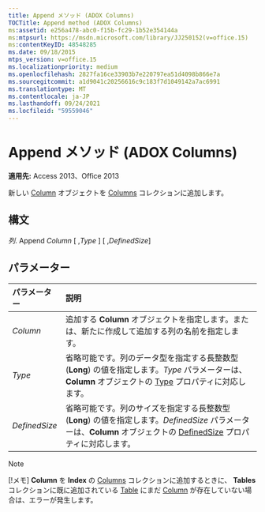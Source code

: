 ```yaml
---
title: Append メソッド (ADOX Columns)
TOCTitle: Append method (ADOX Columns)
ms:assetid: e256a478-abc0-f15b-fc29-1b52e354144a
ms:mtpsurl: https://msdn.microsoft.com/library/JJ250152(v=office.15)
ms:contentKeyID: 48548285
ms.date: 09/18/2015
mtps_version: v=office.15
ms.localizationpriority: medium
ms.openlocfilehash: 2827fa16ce33903b7e220797ea51d4098b866e7a
ms.sourcegitcommit: a1d9041c20256616c9c183f7d1049142a7ac6991
ms.translationtype: MT
ms.contentlocale: ja-JP
ms.lasthandoff: 09/24/2021
ms.locfileid: "59559046"
---
```

# <a name="append-method-adox-columns"></a>Append メソッド (ADOX Columns)

**適用先:** Access 2013、Office 2013

新しい [Column](column-object-adox.md) オブジェクトを [Columns](columns-collection-adox.md) コレクションに追加します。

## <a name="syntax"></a>構文

*列*. Append *Column* \[ ,*Type* \] \[ ,*DefinedSize*\]

## <a name="parameters"></a>パラメーター

|パラメーター|説明|
|:--------|:----------|
|*Column* |追加する **Column** オブジェクトを指定します。または、新たに作成して追加する列の名前を指定します。|
|*Type* |省略可能です。列のデータ型を指定する長整数型 (**Long**) の値を指定します。*Type* パラメーターは、**Column** オブジェクトの [Type](https://docs.microsoft.com/office/vba/access/concepts/miscellaneous/type-property-columnadox) プロパティに対応します。|
|*DefinedSize* |省略可能です。列のサイズを指定する長整数型 (**Long**) の値を指定します。*DefinedSize* パラメーターは、**Column** オブジェクトの [DefinedSize](definedsize-property-adox.md) プロパティに対応します。|


> [!NOTE]
> [!メモ] **Column** を **Index** の [Columns](index-object-adox.md) コレクションに追加するときに、 **Tables** コレクションに既に追加されている [Table](table-object-adox.md) にまだ [Column](tables-collection-adox.md) が存在していない場合は、エラーが発生します。


